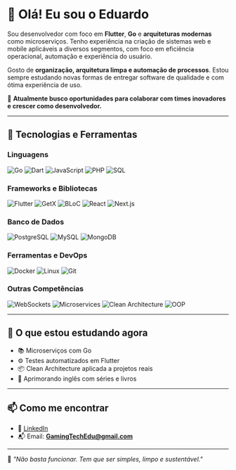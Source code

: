 
# 👋 Olá! Eu sou o Eduardo

Sou desenvolvedor com foco em **Flutter**, **Go** e **arquiteturas modernas** como microserviços. Tenho experiência na criação de sistemas web e mobile aplicáveis a diversos segmentos, com foco em eficiência operacional, automação e experiência do usuário.  

Gosto de **organização, arquitetura limpa e automação de processos**. Estou sempre estudando novas formas de entregar software de qualidade e com ótima experiência de uso.

🎯 **Atualmente busco oportunidades para colaborar com times inovadores e crescer como desenvolvedor.**

---

## 🚀 Tecnologias e Ferramentas

### Linguagens
![Go](https://img.shields.io/badge/Go-00ADD8?style=flat&logo=go&logoColor=white)
![Dart](https://img.shields.io/badge/Dart-0175C2?style=flat&logo=dart&logoColor=white)
![JavaScript](https://img.shields.io/badge/JavaScript-F7DF1E?style=flat&logo=javascript&logoColor=black)
![PHP](https://img.shields.io/badge/PHP-777BB4?style=flat&logo=php&logoColor=white)
![SQL](https://img.shields.io/badge/SQL-336791?style=flat&logo=postgresql&logoColor=white)

### Frameworks e Bibliotecas
![Flutter](https://img.shields.io/badge/Flutter-02569B?style=flat&logo=flutter&logoColor=white)
![GetX](https://img.shields.io/badge/GetX-4A148C?style=flat&logo=flutter&logoColor=white)
![BLoC](https://img.shields.io/badge/BLoC-00599C?style=flat&logo=flutter&logoColor=white)
![React](https://img.shields.io/badge/React-61DAFB?style=flat&logo=react&logoColor=black)
![Next.js](https://img.shields.io/badge/Next.js-000000?style=flat&logo=next.js&logoColor=white)

### Banco de Dados
![PostgreSQL](https://img.shields.io/badge/PostgreSQL-4169E1?style=flat&logo=postgresql&logoColor=white)
![MySQL](https://img.shields.io/badge/MySQL-4479A1?style=flat&logo=mysql&logoColor=white)
![MongoDB](https://img.shields.io/badge/MongoDB-47A248?style=flat&logo=mongodb&logoColor=white)

### Ferramentas e DevOps
![Docker](https://img.shields.io/badge/Docker-2496ED?style=flat&logo=docker&logoColor=white)
![Linux](https://img.shields.io/badge/Linux-FCC624?style=flat&logo=linux&logoColor=black)
![Git](https://img.shields.io/badge/Git-F05032?style=flat&logo=git&logoColor=white)

### Outras Competências
![WebSockets](https://img.shields.io/badge/WebSockets-000000?style=flat&logo=websocket&logoColor=white)
![Microservices](https://img.shields.io/badge/Microservices-FF6F00?style=flat&logo=cloud&logoColor=white)
![Clean Architecture](https://img.shields.io/badge/Clean%20Architecture-4285F4?style=flat&logo=google&logoColor=white)
![OOP](https://img.shields.io/badge/OOP-00599C?style=flat&logo=code&logoColor=white)

---
<!--
## 🛠 Projetos em Destaque

### 🔧 Sistema de Manutenção de Equipamentos
**Tecnologias:** Flutter Web · Go · Docker · PostgreSQL  
**Descrição:** Aplicação web para registrar, acompanhar e finalizar ordens de serviço e manutenção. Possui painel administrativo com controle de permissões por ACL.  
🔗 [Acessar projeto](https://github.com/seu-usuario/sistema-manutencao)

---

### 📦 Contador de Peças com Scanner de Código de Barras  
**Tecnologias:** Flutter · Excel API  
**Descrição:** App que escaneia etiquetas de peças para contagem e exportação automatizada para planilhas Excel, reduzindo erros manuais.  
🔗 [Acessar projeto](https://github.com/seu-usuario/contador-de-pecas)

---

### 🧱 Módulos Reutilizáveis com Flutter + Clean Architecture  
**Tecnologias:** Flutter · Dart  
**Descrição:** Conjunto de widgets reutilizáveis com clean architecture, ideais para construção modular de interfaces.  
🔗 [Acessar projeto](https://github.com/seu-usuario/flutter-widgets-clean)

---

## 📊 GitHub Stats

![Eduardo GitHub Stats](https://github-readme-stats.vercel.app/api?username=GamingTechEdu&show_icons=true&theme=default)
![Top Langs](https://github-readme-stats.vercel.app/api/top-langs/?username=GamingTechEdu&layout=compact)

---
-->
## 🎯 O que estou estudando agora

- 📚 Microserviços com Go
- ⚙️ Testes automatizados em Flutter
- 📦 Clean Architecture aplicada a projetos reais
- 🧠 Aprimorando inglês com séries e livros

---

## 📫 Como me encontrar

- 💼 [LinkedIn](https://www.linkedin.com/in/eduardo-dev-fullstack)
- 📬 Email: **GamingTechEdu@gmail.com**

---

📌 *"Não basta funcionar. Tem que ser simples, limpo e sustentável."*

